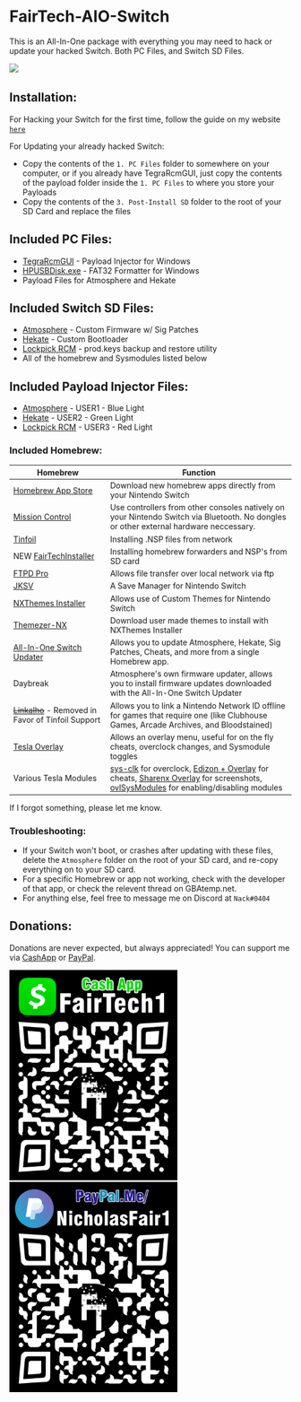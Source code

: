 # FairTech-AIO-Switch

This is an All-In-One package with everything you may need to hack or update your hacked Switch. Both PC Files, and Switch SD Files.

![](images/projectbanner.gif)

## Installation:
For Hacking your Switch for the first time, follow the guide on my website [`here`](http://www.guides.fairtech.us)

For Updating your already hacked Switch:
* Copy the contents of the `1. PC Files` folder to somewhere on your computer, or if you already have TegraRcmGUI, just copy the contents of the payload folder inside the `1. PC Files` to where you store your Payloads
* Copy the contents of the `3. Post-Install SD` folder to the root of your SD Card and replace the files

## Included PC Files:

 * [TegraRcmGUI](https://github.com/eliboa/TegraRcmGUI/releases) - Payload Injector for Windows
 * [HPUSBDisk.exe](https://www.softpedia.com/get/System/Hard-Disk-Utils/HP-USB-Disk-Storage-Format-Tool.shtml) - FAT32 Formatter for Windows
 * Payload Files for Atmosphere and Hekate

## Included Switch SD Files:

* [Atmosphere](https://github.com/Atmosphere-NX/Atmosphere/releases) - Custom Firmware w/ Sig Patches
* [Hekate](https://github.com/CTCaer/hekate/releases) - Custom Bootloader
* [Lockpick RCM](https://github.com/shchmue/Lockpick_RCM/releases) - prod.keys backup and restore utility
*  All of the homebrew and Sysmodules listed below

## Included Payload Injector Files:

* [Atmosphere](https://github.com/Atmosphere-NX/Atmosphere/releases) - USER1 - Blue Light
* [Hekate](https://github.com/CTCaer/hekate/releases) - USER2 - Green Light
* [Lockpick RCM](https://github.com/shchmue/Lockpick_RCM/releases) - USER3 - Red Light
 
### Included Homebrew:
| Homebrew | Function |
| ------ | ------ |
| [Homebrew App Store](https://github.com/fortheusers/hb-appstore/releases) | Download new homebrew apps directly from your Nintendo Switch
| [Mission Control](https://github.com/ndeadly/MissionControl) | Use controllers from other consoles natively on your Nintendo Switch via Bluetooth. No dongles or other external hardware neccessary. |
| [Tinfoil](https://tinfoil.io/) | Installing .NSP files from network |
| NEW [FairTechInstaller](https://github.com/Fair-Tech/FairTech-Installer/releases) | Installing homebrew forwarders and NSP's from SD card |
| [FTPD Pro](https://github.com/mtheall/ftpd/releases) | Allows file transfer over local network via ftp |
| [JKSV](https://github.com/J-D-K/JKSV/releases) | A Save Manager for Nintendo Switch |
| [NXThemes Installer](https://github.com/exelix11/SwitchThemeInjector/releases) | Allows use of Custom Themes for Nintendo Switch |
| [Themezer-NX](https://github.com/suchmememanyskill/themezer-nx/releases) | Download user made themes to install with NXThemes Installer |
| [All-In-One Switch Updater](https://github.com/HamletDuFromage/aio-switch-updater/releases) | Allows you to update Atmosphere, Hekate, Sig Patches, Cheats, and more from a single Homebrew app. |
| Daybreak | Atmosphere's own firmware updater, allows you to install firmware updates downloaded with the All-In-One Switch Updater |
| [~~Linkalho~~](https://github.com/rdmrocha/linkalho/releases)  - Removed in Favor of Tinfoil Support | Allows you to link a Nintendo Network ID offline for games that require one (like Clubhouse Games, Arcade Archives, and Bloodstained)
| [Tesla Overlay](https://github.com/WerWolv/nx-ovlloader) | Allows an overlay menu, useful for on the fly cheats, overclock changes, and Sysmodule toggles |
| Various Tesla Modules | [sys-clk](https://github.com/retronx-team/sys-clk/releases) for overclock, [Edizon + Overlay](https://github.com/WerWolv/EdiZon/releases) for cheats, [Sharenx Overlay](https://github.com/HookedBehemoth/ShareNX-Overlay/releases) for screenshots, [ovlSysModules](https://github.com/WerWolv/ovl-sysmodules/releases) for enabling/disabling modules |

If I forgot something, please let me know.


### Troubleshooting:
* If your Switch won't boot, or crashes after updating with these files, delete the `Atmosphere` folder on the root of your SD card, and re-copy everything on to your SD card. 
* For a specific Homebrew or app not working, check with the developer of that app, or check the relevent thread on GBAtemp.net.
* For anything else, feel free to message me on Discord at `Nack#0404`

## Donations:
Donations are never expected, but always appreciated! You can support me via [CashApp](https://cash.app/$FairTech1) or [PayPal](https://www.paypal.com/paypalme/NicholasFair1). 

<img src="images/cashappqr.jpg" width="300" />  <img src="images/paypalqr.jpg" width ="300" /> 
